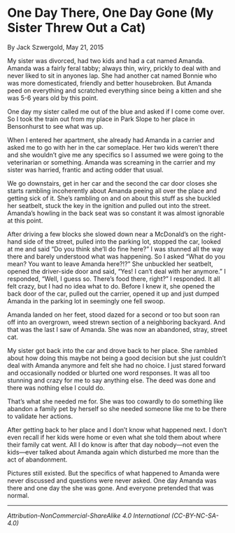 # One Day There, One Day Gone (My Sister Threw Out a Cat)

By Jack Szwergold, May 21, 2015

My sister was divorced, had two kids and had a cat named Amanda. Amanda was a fairly feral tabby; always thin, wiry, prickly to deal with and never liked to sit in anyones lap. She had another cat named Bonnie who was more domesticated, friendly and better housebroken. But Amanda peed on everything and scratched everything since being a kitten and she was 5-6 years old by this point.

One day my sister called me out of the blue and asked if I come come over. So I took the train out from my place in Park Slope to her place in Bensonhurst to see what was up.

When I entered her apartment, she already had Amanda in a carrier and asked me to go with her in the car someplace. Her two kids weren’t there and she wouldn’t give me any specifics so I assumed we were going to the veterinarian or something. Amanda was screaming in the carrier and my sister was harried, frantic and acting odder that usual.

We go downstairs, get in her car and the second the car door closes she starts rambling incoherently about Amanda peeing all over the place and getting sick of it. She’s rambling on and on about this stuff as she buckled her seatbelt, stuck the key in the ignition and pulled out into the street. Amanda’s howling in the back seat was so constant it was almost ignorable at this point.

After driving a few blocks she slowed down near a McDonald’s on the right-hand side of the street, pulled into the parking lot, stopped the car, looked at me and said “Do you think she’ll do fine here?” I was stunned all the way there and barely understood what was happening. So I asked “What do you mean? You want to leave Amanda here?!?” She unbuckled her seatbelt, opened the driver-side door and said, “Yes! I can’t deal with her anymore.” I responded, “Well, I guess so. There’s food there, right?” I responded. It all felt crazy, but I had no idea what to do. Before I knew it, she opened the back door of the car, pulled out the carrier, opened it up and just dumped Amanda in the parking lot in seemingly one fell swoop.

Amanda landed on her feet, stood dazed for a second or too but soon ran off into an overgrown, weed strewn section of a neighboring backyard. And that was the last I saw of Amanda. She was now an abandoned, stray, street cat.

My sister got back into the car and drove back to her place. She rambled about how doing this maybe not being a good decision but she just couldn’t deal with Amanda anymore and felt she had no choice. I just stared forward and occasionally nodded or blurted one word responses. It was all too stunning and crazy for me to say anything else. The deed was done and there was nothing else I could do.

That’s what she needed me for. She was too cowardly to do something like abandon a family pet by herself so she needed someone like me to be there to validate her actions.

After getting back to her place and I don’t know what happened next. I don’t even recall if her kids were home or even what she told them about where their family cat went. All I do know is after that day nobody—not even the kids—ever talked about Amanda again which disturbed me more than the act of abandonment.

Pictures still existed. But the specifics of what happened to Amanda were never discussed and questions were never asked. One day Amanda was there and one day the she was gone. And everyone pretended that was normal.

***

*Attribution-NonCommercial-ShareAlike 4.0 International (CC-BY-NC-SA-4.0)*